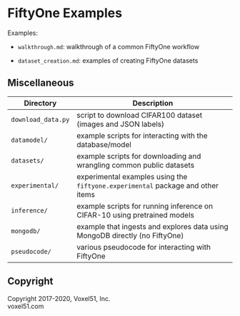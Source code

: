# FiftyOne Examples

Examples:

- `walkthrough.md`: walkthrough of a common FiftyOne workflow

- `dataset_creation.md`: examples of creating FiftyOne datasets


## Miscellaneous

| Directory          | Description                                                                     |
| ------------------ | ------------------------------------------------------------------------------- |
| `download_data.py` | script to download CIFAR100 dataset (images and JSON labels)                    |
| `datamodel/`       | example scripts for interacting with the database/model                         |
| `datasets/`        | example scripts for downloading and wrangling common public datasets            |
| `experimental/`    | experimental examples using the `fiftyone.experimental` package and other items |
| `inference/`       | example scripts for running inference on CIFAR-10 using pretrained models       |
| `mongodb/`         | example that ingests and explores data using MongoDB directly (no FiftyOne)     |
| `pseudocode/`      | various pseudocode for interacting with FiftyOne                                |


## Copyright

Copyright 2017-2020, Voxel51, Inc.<br>
voxel51.com
